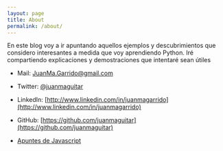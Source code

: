 ```yaml
---
layout: page
title: About
permalink: /about/
---
```


En este blog voy a ir apuntando aquellos ejemplos y descubrimientos que considero interesantes a medida que voy aprendiendo Python. Iré compartiendo explicaciones y demostraciones que intentaré sean útiles 

- Mail: [JuanMa.Garrido@gmail.com](mailto:JuanMa.Garrido@gmail.com)
- Twitter: [@juanmaguitar](https://twitter.com/juanmaguitar)
- LinkedIn: [http://www.linkedin.com/in/juanmagarrido](http://www.linkedin.com/in/juanmagarrido)
- GitHub: [https://github.com/juanmaguitar](https://github.com/juanmaguitar)

- [Apuntes de Javascript](http://apuntesjs.com)